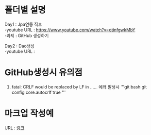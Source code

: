# 폴더별 설명  
Day1 : Jpa연동 직후  
  -youtube URL : https://www.youtube.com/watch?v=otinfgwkMbY  
  -과제 : GitHub 생성하기  

Day2 : Dao생성  
  -youtube URL : 
  
# GitHub생성시 유의점
1. fatal: CRLF would be replaced by LF in ...... 에러 발생시
'''git bash
git config core.autocrlf true
'''


# 마크업 작성예
URL : [링크](https://www.makeareadme.com/)
